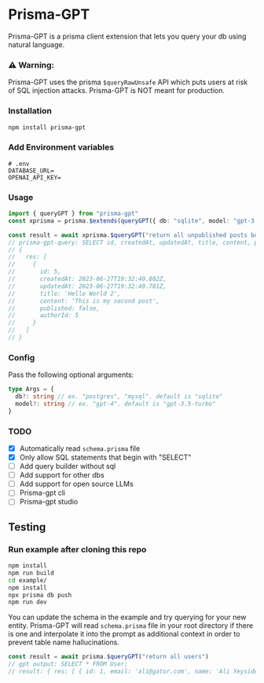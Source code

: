 # Prisma-GPT
Prisma-GPT is a prisma client extension that lets you query your db using natural language.

### ⚠️ Warning:
Prisma-GPT uses the prisma `$queryRawUnsafe` API which puts users at risk of SQL injection attacks. Prisma-GPT is NOT meant for production.

### Installation
```zsh
npm install prisma-gpt
```

### Add Environment variables
```.env
# .env
DATABASE_URL=
OPENAI_API_KEY=
```

### Usage
```ts
import { queryGPT } from "prisma-gpt"
const xprisma = prisma.$extends(queryGPT({ db: "sqlite", model: "gpt-3.5-turbo" }))

const result = await xprisma.$queryGPT("return all unpublished posts but exclude the email field")
// prisma-gpt-query: SELECT id, createdAt, updatedAt, title, content, published, authorId FROM Post WHERE published = false;
// {
//   res: [
//     {
//       id: 5,
//       createdAt: 2023-06-27T19:32:40.802Z,
//       updatedAt: 2023-06-27T19:32:40.781Z,
//       title: 'Hello World 2',
//       content: 'This is my second post',
//       published: false,
//       authorId: 5
//     }
//   ]
// }
```

### Config
Pass the following optional arguments:
```ts
type Args = {
  db?: string // ex. "postgres", "mysql". default is "sqlite"
  model?: string // ex. "gpt-4". default is "gpt-3.5-turbo"
}
```

### TODO
- [x] Automatically read `schema.prisma` file
- [x] Only allow SQL statements that begin with "SELECT"
- [ ] Add query builder without sql
- [ ] Add support for other dbs
- [ ] Add support for open source LLMs
- [ ] Prisma-gpt cli
- [ ] Prisma-gpt studio

## Testing

### Run example after cloning this repo
```zsh
npm install
npm run build
cd example/
npm install
npx prisma db push
npm run dev
```

You can update the schema in the example and try querying for your new entity. Prisma-GPT will read `schema.prisma` file in your root directory if there is one and interpolate it into the prompt as additional context in order to prevent table name hallucinations.

```ts
const result = await prisma.$queryGPT("return all users")
// gpt output: SELECT * FROM User;
// result: { res: [ { id: 1, email: 'ali@gator.com', name: 'Ali Yeysides' } ] }
```
